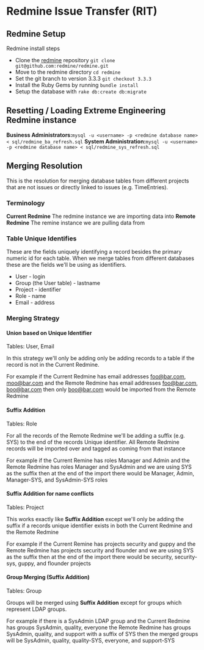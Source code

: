 # Redmine Issue Transfer (RIT)

## Redmine Setup

Redmine install steps
* Clone the [redmine](https://github.com/redmine/redmine) repository `git clone git@github.com:redmine/redmine.git`
* Move to the redmine directory `cd redmine`
* Set the git branch to version 3.3.3 `git checkout 3.3.3`
* Install the Ruby Gems by running `bundle install`
* Setup the database with `rake db:create db:migrate`

## Resetting / Loading Extreme Engineering Redmine instance

**Business Administrators:**`mysql -u <username> -p <redmine database name> < sql/redmine_ba_refresh.sql`
**System Administration:**`mysql -u <username> -p <redmine database name> < sql/redmine_sys_refresh.sql`

## Merging Resolution

This is the resolution for merging database tables from different projects that are not issues or directly linked to issues (e.g. TimeEntries).

### Terminology
**Current Redmine** The redmine instance we are importing data into
**Remote Redmine** The remine instance we are pulling data from

### Table Unique Identifies

These are the fields uniquely identifying a record besides the primary numeric id for each table. When we merge tables from different databases these are the fields we'll be using as identifiers.

* User - login
* Group (the User table) - lastname
* Project - identifier
* Role - name
* Email - address

### Merging Strategy

#### Union based on Unique Identifier

Tables: User, Email

In this strategy we'll only be adding only be adding records to a table if the record is not in the Current Redmine.

For example if the Current Redmine has email addresses foo@bar.com, moo@bar.com and the Remote Redmine has email addresses foo@bar.com, boo@bar.com then only boo@bar.com would be imported from the Remote Redmine

#### Suffix Addition

Tables: Role

For all the records of the Remote Redmine we'll be adding a suffix (e.g. SYS) to the end of the records Unique identifier. All Remote Redmine records will be imported over and tagged as coming from that instance

For example if the Current Remine has roles Manager and Admin and the Remote Redmine has roles Manager and SysAdmin and we are using SYS as the suffix then at the end of the import there would be Manager, Admin, Manager-SYS, and SysAdmin-SYS roles

#### Suffix Addition for name conflicts

Tables: Project

This works exactly like **Suffix Addition** except we'll only be adding the suffix if a records unique identifier exists in both the Current Redmine and the Remote Redmine

For example if the Current Remine has projects security and guppy and the Remote Redmine has projects security and flounder and we are using SYS as the suffix then at the end of the import there would be security, security-sys, guppy, and flounder projects

#### Group Merging (Suffix Addition)

Tables: Group

Groups will be merged using **Suffix Addition** except for groups which represent LDAP groups.

For example if there is a SysAdmin LDAP group and the Current Redmine has groups SysAdmin, quality, everyone the Remote Redmine has groups SysAdmin, quality, and support with a suffix of SYS then the merged groups will be SysAdmin, quality, quality-SYS, everyone, and support-SYS

